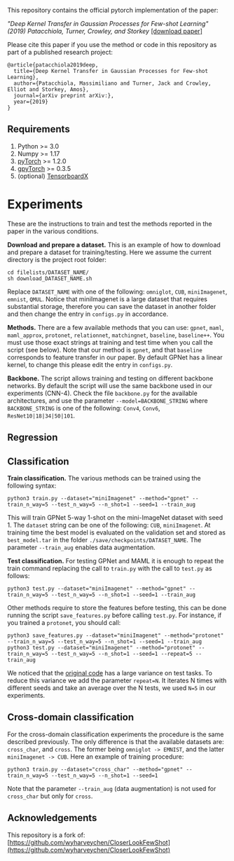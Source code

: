 This repository contains the official pytorch implementation of the paper: 

*"Deep Kernel Transfer in Gaussian Processes for Few-shot Learning" (2019) Patacchiola, Turner, Crowley, and Storkey* [[download paper]]()

Please cite this paper if you use the method or code in this repository as part of a published research project:

```
@article{patacchiola2019deep,
  title={Deep Kernel Transfer in Gaussian Processes for Few-shot Learning},
  author={Patacchiola, Massimiliano and Turner, Jack and Crowley, Elliot and Storkey, Amos},
  journal={arXiv preprint arXiv:},
  year={2019}
}
```

Requirements
-------------

1. Python >= 3.0
2. Numpy >= 1.17
3. [pyTorch](https://pytorch.org/) >= 1.2.0
4. [gpyTorch](https://gpytorch.ai/) >= 0.3.5
5. (optional) [TensorboardX](https://pypi.org/project/tensorboardX/) 



Experiments
============

These are the instructions to train and test the methods reported in the paper in the various conditions.

**Download and prepare a dataset.** This is an example of how to download and prepare a dataset for training/testing. Here we assume the current directory is the project root folder:

```
cd filelists/DATASET_NAME/
sh download_DATASET_NAME.sh
```

Replace `DATASET_NAME` with one of the following: `omniglot`, `CUB`, `miniImagenet`, `emnist`, `QMUL`. Notice that miniImagenet is a large dataset that requires substantial storage, therefore you can save the dataset in another folder and then change the entry in `configs.py` in accordance.

**Methods.** There are a few available methods that you can use: `gpnet`, `maml`, `maml_approx`, `protonet`, `relationnet`, `matchingnet`, `baseline`, `baseline++`. You must use those exact strings at training and test time when you call the script (see below). Note that our method is `gpnet`, and that `baseline` corresponds to feature transfer in our paper. By default GPNet has a linear kernel, to change this please edit the entry in `configs.py`.

**Backbone.** The script allows training and testing on different backbone networks. By default the script will use the same backbone used in our experiments (CNN-4). Check the file `backbone.py` for the available architectures, and use the parameter `--model=BACKBONE_STRING` where `BACKBONE_STRING` is one of the following: `Conv4`, `Conv6`, `ResNet10|18|34|50|101`.

Regression
-----------


Classification
---------------

**Train classification.** The various methods can be trained using the following syntax:

```
python3 train.py --dataset="miniImagenet" --method="gpnet" --train_n_way=5 --test_n_way=5 --n_shot=1 --seed=1 --train_aug
```

This will train GPNet 5-way 1-shot on the mini-ImageNet dataset with seed 1. The `dataset` string can be one of the following: `CUB`, `miniImagenet`. At training time the best model is evaluated on the validation set and stored as `best_model.tar` in the folder `./save/checkpoints/DATASET_NAME`. The parameter `--train_aug` enables data augmentation.

**Test classification.** For testing GPNet and MAML it is enough to repeat the train command replacing the call to `train.py` with the call to `test.py` as follows:

```
python3 test.py --dataset="miniImagenet" --method="gpnet" --train_n_way=5 --test_n_way=5 --n_shot=1 --seed=1 --train_aug
```

Other methods require to store the features before testing, this can be done running the script `save_features.py` before calling `test.py`. For instance, if you trained a `protonet`, you should call:

```
python3 save_features.py --dataset="miniImagenet" --method="protonet" --train_n_way=5 --test_n_way=5 --n_shot=1 --seed=1 --train_aug
python3 test.py --dataset="miniImagenet" --method="protonet" --train_n_way=5 --test_n_way=5 --n_shot=1 --seed=1 --repeat=5 --train_aug
```

We noticed that the [original code](https://github.com/wyharveychen/CloserLookFewShot) has a large variance on test tasks. To reduce this variance we add the parameter `repeat=N`. It iterates N times with different seeds and take an average over the N tests, we used `N=5` in our experiments.


Cross-domain classification
---------------------------

For the cross-domain classification experiments the procedure is the same described previously. The only difference is that the available datasets are: `cross_char`, and `cross`. The former being `omniglot -> EMNIST`, and the latter `miniImagenet -> CUB`. Here an example of training procedure:

```
python3 train.py --dataset="cross_char" --method="gpnet" --train_n_way=5 --test_n_way=5 --n_shot=1 --seed=1
```

Note that the parameter `--train_aug` (data augmentation) is not used for `cross_char` but only for `cross`.

Acknowledgements
---------------

This repository is a fork of: [https://github.com/wyharveychen/CloserLookFewShot](https://github.com/wyharveychen/CloserLookFewShot)
